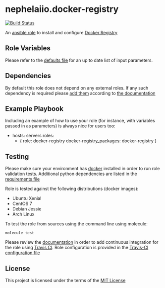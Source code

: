 nephelaiio.docker-registry
=========

[![Build Status](https://travis-ci.org/nephelaiio/ansible-role-docker-registry.svg?branch=master)](https://travis-ci.org/nephelaiio/ansible-role-docker-registry)

An [ansible role](https://galaxy.ansible.com/nephelaiio/docker-registry) to install and configure [Docker Registry](https://docs.docker.com/registry/)

Role Variables
--------------

Please refer to the [defaults file](/defaults/main.yml) for an up to date list of input parameters.

Dependencies
------------

By default this role does not depend on any external roles. If any such dependency is required please [add them](/meta/main.yml) according to [the documentation](http://docs.ansible.com/ansible/playbooks_roles.html#role-dependencies)

Example Playbook
----------------

Including an example of how to use your role (for instance, with variables passed in as parameters) is always nice for users too:

- hosts: servers
  roles:
     - { role: docker-registry docker-registry_packages: docker-registry }


Testing
-------

Please make sure your environment has [docker](https://www.docker.com) installed in order to run role validation tests. Additional python dependencies are listed in the [requirements file](/requirements.txt)

Role is tested against the following distributions (docker images):
  * Ubuntu Xenial
  * CentOS 7
  * Debian Jessie
  * Arch Linux

To test the role from sources using the command line using molecule:
```
molecule test
```

Please review the [documentation](http://docs.ansible.com/ansible/galaxy.html#setup-travis-integrations) in order to add continuous integration for the role using [Travis CI](https://travis-ci.org). Role configuration is provided in the [Travis-CI configuration file](/travis.yml)

License
-------

This project is licensed under the terms of the [MIT License](/LICENSE)

